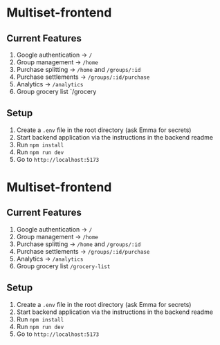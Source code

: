 # Multiset-frontend

## Current Features
1. Google authentication -> `/`
2. Group management -> `/home`
3. Purchase splitting -> `/home` and `/groups/:id`
4. Purchase settlements -> `/groups/:id/purchase`
5. Analytics -> `/analytics`
6. Group grocery list `/grocery

## Setup
1. Create a `.env` file in the root directory (ask Emma for secrets)
2. Start backend application via the instructions in the backend readme
3. Run `npm install`
4. Run `npm run dev`
5. Go to `http://localhost:5173`
# Multiset-frontend

## Current Features
1. Google authentication -> `/`
2. Group management -> `/home`
3. Purchase splitting -> `/home` and `/groups/:id`
4. Purchase settlements -> `/groups/:id/purchase`
5. Analytics -> `/analytics`
6. Group grocery list `/grocery-list`

## Setup
1. Create a `.env` file in the root directory (ask Emma for secrets)
2. Start backend application via the instructions in the backend readme
3. Run `npm install`
4. Run `npm run dev`
5. Go to `http://localhost:5173`
